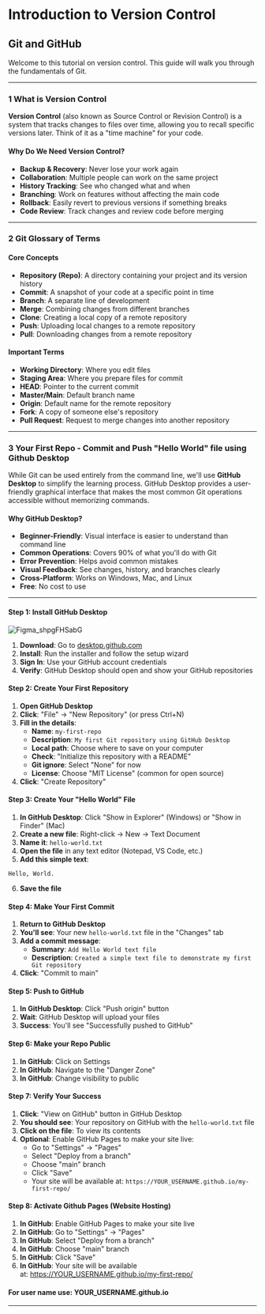 # Introduction to Version Control
## Git and GitHub


Welcome to this tutorial on version control. This guide will walk you through the fundamentals of Git.

---

### 1  What is Version Control

**Version Control** (also known as Source Control or Revision Control) is a system that tracks changes to files over time, allowing you to recall specific versions later. Think of it as a "time machine" for your code.

#### Why Do We Need Version Control?

- **Backup & Recovery**: Never lose your work again
- **Collaboration**: Multiple people can work on the same project
- **History Tracking**: See who changed what and when
- **Branching**: Work on features without affecting the main code
- **Rollback**: Easily revert to previous versions if something breaks
- **Code Review**: Track changes and review code before merging

---

### 2  Git Glossary of Terms

#### Core Concepts

- **Repository (Repo)**: A directory containing your project and its version history
- **Commit**: A snapshot of your code at a specific point in time
- **Branch**: A separate line of development
- **Merge**: Combining changes from different branches
- **Clone**: Creating a local copy of a remote repository
- **Push**: Uploading local changes to a remote repository
- **Pull**: Downloading changes from a remote repository

#### Important Terms

- **Working Directory**: Where you edit files
- **Staging Area**: Where you prepare files for commit
- **HEAD**: Pointer to the current commit
- **Master/Main**: Default branch name
- **Origin**: Default name for the remote repository
- **Fork**: A copy of someone else's repository
- **Pull Request**: Request to merge changes into another repository

---

### 3  Your First Repo - Commit and Push "Hello World" file using Github Desktop

While Git can be used entirely from the command line, we'll use **GitHub Desktop** to simplify the learning process. GitHub Desktop provides a user-friendly graphical interface that makes the most common Git operations accessible without memorizing commands.

#### Why GitHub Desktop?

- **Beginner-Friendly**: Visual interface is easier to understand than command line
- **Common Operations**: Covers 90% of what you'll do with Git
- **Error Prevention**: Helps avoid common mistakes
- **Visual Feedback**: See changes, history, and branches clearly
- **Cross-Platform**: Works on Windows, Mac, and Linux
- **Free**: No cost to use

---

#### Step 1: Install GitHub Desktop

![Figma_shpgFHSabG](https://github.com/user-attachments/assets/4964addc-33ac-47d7-a583-5bb749fc5d51)

1. **Download**: Go to [desktop.github.com](https://desktop.github.com/)
2. **Install**: Run the installer and follow the setup wizard
3. **Sign In**: Use your GitHub account credentials
4. **Verify**: GitHub Desktop should open and show your GitHub repositories

#### Step 2: Create Your First Repository

1. **Open GitHub Desktop**
2. **Click**: "File" → "New Repository" (or press Ctrl+N)
3. **Fill in the details**:
   - **Name**: `my-first-repo`
   - **Description**: `My first Git repository using GitHub Desktop`
   - **Local path**: Choose where to save on your computer
   - **Check**: "Initialize this repository with a README"
   - **Git ignore**: Select "None" for now
   - **License**: Choose "MIT License" (common for open source)
4. **Click**: "Create Repository"

#### Step 3: Create Your "Hello World" File

1. **In GitHub Desktop**: Click "Show in Explorer" (Windows) or "Show in Finder" (Mac)
2. **Create a new file**: Right-click → New → Text Document
3. **Name it**: `hello-world.txt`
4. **Open the file** in any text editor (Notepad, VS Code, etc.)
5. **Add this simple text**:
```
Hello, World.

```
6. **Save the file**

#### Step 4: Make Your First Commit

1. **Return to GitHub Desktop**
2. **You'll see**: Your new `hello-world.txt` file in the "Changes" tab
3. **Add a commit message**: 
   - **Summary**: `Add Hello World text file`
   - **Description**: `Created a simple text file to demonstrate my first Git repository`
4. **Click**: "Commit to main"

#### Step 5: Push to GitHub

1. **In GitHub Desktop**: Click "Push origin" button
2. **Wait**: GitHub Desktop will upload your files
3. **Success**: You'll see "Successfully pushed to GitHub"

#### Step 6: Make your Repo Public

1. **In GitHub**: Click on Settings
2. **In GitHub**: Navigate to the "Danger Zone"
3. **In GitHub**: Change visibility to public


#### Step 7: Verify Your Success

1. **Click**: "View on GitHub" button in GitHub Desktop
2. **You should see**: Your repository on GitHub with the `hello-world.txt` file
3. **Click on the file**: To view its contents
4. **Optional**: Enable GitHub Pages to make your site live:
   - Go to "Settings" → "Pages"
   - Select "Deploy from a branch"
   - Choose "main" branch
   - Click "Save"
   - Your site will be available at: `https://YOUR_USERNAME.github.io/my-first-repo/`


#### Step 8: Activate Github Pages (Website Hosting)

1. **In GitHub**: Enable GitHub Pages to make your site live
2. **In GitHub**: Go to "Settings" → "Pages"
3. **In GitHub**: Select "Deploy from a branch"
4. **In GitHub**: Choose "main" branch
5. **In GitHub**: Click "Save"
6. **In GitHub**: Your site will be available at: https://YOUR_USERNAME.github.io/my-first-repo/

#### For user name use: YOUR_USERNAME.github.io
---


